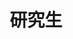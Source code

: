 ---
home: true
title: 研究生
heroText: null
tagline: 记录孤单的研究生涯

actions:
  - text: Daily
    link: /master/daily/
    type: secondary
  - text: Ubuntu
    link: /master/ubuntu/
    type: secondary
  - text: GNN
    link: /master/GNN/
    type: secondary
  - text: python
    link: /master/python/
    type: secondary
features:
- title: Daily
  details: 记录孤单的研究日常，有点神经质...
- title: ubuntu
  details: 记录一些在实验室ubuntu服务器上跑项目的菜狗经验...
- title: GNN
  details: 记录一些在使用GNN的过程中的基础知识，包括训练模型的基本概念，以及一些pythorch的基本用法...
- title: python
  details: 记录做科研项目期间的python用法...
---